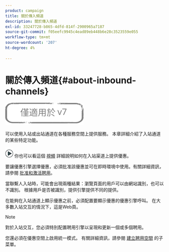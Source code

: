 ```yaml
---
product: campaign
title: 關於傳入頻道
description: 關於傳入頻道
exl-id: 33247728-b865-4dfd-814f-2900965a7187
source-git-commit: f05eefc9945c4ead89eb448b6e28c3523559e055
workflow-type: tm+mt
source-wordcount: '207'
ht-degree: 4%

---
```


# 關於傳入頻道{#about-inbound-channels}

![](../../assets/v7-only.svg)

可以使用入站或出站通道在各種服務空間上提供服務。 本章詳細介紹了入站通道的某些特定功能。

![](assets/do-not-localize/how-to-video.png) 你也可以看這個 [視頻](https://helpx.adobe.com/campaign/classic/how-to/deliver-an-offer-on-inbound-channel-in-acv6.html) 詳細說明如何在入站渠道上提供優惠。

要讓優惠引擎選擇優惠，必須批准該優惠並可在即時環境中使用。有關詳細資訊，請參閱 [批准和激活聘用](../../interaction/using/approving-and-activating-an-offer.md)。

當聯繫人入站時，可能會出現兩種結果：瀏覽頁面的用戶可以由網站識別，也可以不識別。 根據用戶是否被識別，提供引擎提供不同的提供。

在能夠在入站通道上顯示優惠之前，必須配置要顯示優惠的優惠引擎呼叫。 在大多數入站交互的情況下，這是Web頁。

>[!NOTE]
>
>對於入站交互，您必須特別配置聘用引擎以呈現和更新一個或多個聘用。
>
>您還必須在優惠空間上啟用統一模式。 有關詳細資訊，請參閱 [建立聘用空間](../../interaction/using/creating-offer-spaces.md) 的子菜單。
